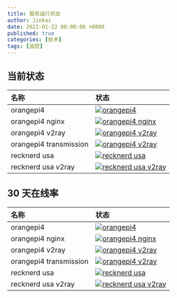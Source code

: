 ```yaml
---
title: 服务运行状态
author: Jinkai
date: 2021-01-22 08:00:00 +0800
published: true
categories: [技术]
tags: [监控]
---
```


## 当前状态

| 名称                   | 状态                                                                                                                         |
| :--------------------- | :--------------------------------------------------------------------------------------------------------------------------- |
| orangepi4              | [![orangepi4](https://img.shields.io/uptimerobot/status/m793591469-a6142d4cc442389b7edc71cf?style=for-the-badge)]()          |
| orangepi4 nginx        | [![orangepi4 nginx](https://img.shields.io/uptimerobot/status/m793591512-bbafd6c76c25bcef5bd2ef0e?style=for-the-badge)]()    |
| orangepi4 v2ray        | [![orangepi4 v2ray](https://img.shields.io/uptimerobot/status/m793591519-9d491443e32830d2c0035b10?style=for-the-badge)]()    |
| orangepi4 transmission | [![orangepi4 v2ray](https://img.shields.io/uptimerobot/status/m793592185-8ef88a264e6252c1f52702a6?style=for-the-badge)]()    |
| recknerd usa           | [![recknerd usa](https://img.shields.io/uptimerobot/status/m793591483-d74b02ec52756725bef7586a?style=for-the-badge)]()       |
| recknerd usa v2ray     | [![recknerd usa v2ray](https://img.shields.io/uptimerobot/status/m793591572-00c18f7a69cc3924893eba26?style=for-the-badge)]() |

## 30 天在线率

| 名称                   | 状态                                                                                                                        |
| :--------------------- | :-------------------------------------------------------------------------------------------------------------------------- |
| orangepi4              | [![orangepi4](https://img.shields.io/uptimerobot/ratio/m793591469-a6142d4cc442389b7edc71cf?style=for-the-badge)]()          |
| orangepi4 nginx        | [![orangepi4 nginx](https://img.shields.io/uptimerobot/ratio/m793591512-bbafd6c76c25bcef5bd2ef0e?style=for-the-badge)]()    |
| orangepi4 v2ray        | [![orangepi4 v2ray](https://img.shields.io/uptimerobot/ratio/m793591519-9d491443e32830d2c0035b10?style=for-the-badge)]()    |
| orangepi4 transmission | [![orangepi4 v2ray](https://img.shields.io/uptimerobot/ratio/m793592185-8ef88a264e6252c1f52702a6?style=for-the-badge)]()    |
| recknerd usa           | [![recknerd usa](https://img.shields.io/uptimerobot/ratio/m793591483-d74b02ec52756725bef7586a?style=for-the-badge)]()       |
| recknerd usa v2ray     | [![recknerd usa v2ray](https://img.shields.io/uptimerobot/ratio/m793591572-00c18f7a69cc3924893eba26?style=for-the-badge)]() |
